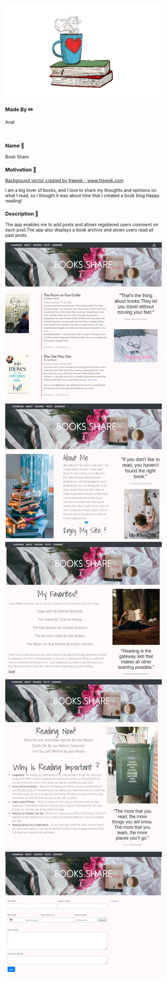 
<img src="Presentation1.jpg" width="1000" height="300">
 
### Made By :pencil2:
<div>
 Anat
</div>
<br>
<br>
 
 

### Name :mag_right:
<div>
Book Share
<div>
  
### Motivation :muscle:

<a href='https://www.freepik.com/vectors/background'>Background vector created by freepik - www.freepik.com</a>
  
I am a big lover of books, and I love to share my thoughts and opinions on what I read, so I thought it was about time that I created a book blog.Happy reading!
  
### Description :pencil:

The app enables me to add posts and allows registered users comment on each post.The app also displays a book archive and alows users read all past posts.
  
![Image](main.jpg)
![Image](about.jpg)
![Image](favorites.jpg)
![Image](reading.jpg)
![Image](post.jpg)


